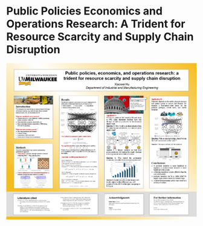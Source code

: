 # Public Policies Economics and Operations Research: A Trident for Resource Scarcity and Supply Chain Disruption

<img src="images/XHposter.png">
